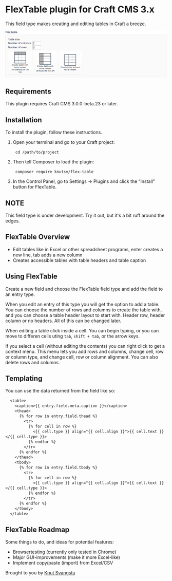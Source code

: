 # FlexTable plugin for Craft CMS 3.x


This field type makes creating and editing tables in Craft a breeze.

![Screenshot](resources/img/screenshot1.png)

## Requirements

This plugin requires Craft CMS 3.0.0-beta.23 or later.

## Installation

To install the plugin, follow these instructions.

1. Open your terminal and go to your Craft project:

        cd /path/to/project

2. Then tell Composer to load the plugin:

        composer require knutsv/flex-table

3. In the Control Panel, go to Settings → Plugins and click the “Install” button for FlexTable.

## NOTE
This field type is under development. Try it out, but it's a bit ruff around the edges.

## FlexTable Overview

* Edit tables like in Excel or other spreadsheet programs, enter creates a new line, tab adds a new column
* Creates accessible tables with table headers and table caption

## Using FlexTable

Create a new field and choose the FlexTable field type and add the field to an entry type.

When you edit an entry of this type you will get the option to add a table. You can choose the number of rows and columns to create the table with, and you can choose a table header layout to start with. Header row, header column or no headers. All of this can be changed later.

When editing a table click inside a cell. You can begin typing, or you can move to differen cells uting `tab`, `shift + tab`, or the arrow keys.

If you select a cell (without editing the contents) you can right click to get a context menu. This menu lets you add rows and columns, change cell, row or column type, and change cell, row or column alignment. You can also delete rows and columns.

## Templating
You can use the data returned from the field like so:
```twig
  <table>
    <caption>{{ entry.field.meta.caption }}</caption>
    <thead>
      {% for row in entry.field.thead %}
        <tr>
          {% for cell in row %}
            <{{ cell.type }} align="{{ cell.align }}">{{ cell.text }}</{{ cell.type }}>
          {% endfor %}
        </tr>
      {% endfor %}
    </thead>
    <tbody>
      {% for row in entry.field.tbody %}
        <tr>
          {% for cell in row %}
            <{{ cell.type }} align="{{ cell.align }}">{{ cell.text }}</{{ cell.type }}>
          {% endfor %}
        </tr>
      {% endfor %}
    </tbody>
  </table>
```

## FlexTable Roadmap

Some things to do, and ideas for potential features:

* Browsertesting (currently only tested in Chrome)
* Major GUI-improvements (make it more Excel-like)
* Implement copy/paste (import) from Excel/CSV

Brought to you by [Knut Svangstu](https://vangenplotz.no/)
